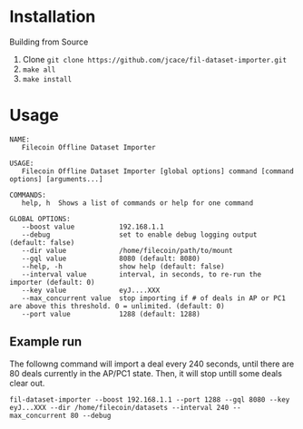 # Installation

Building from Source
1. Clone `git clone https://github.com/jcace/fil-dataset-importer.git` 
2. `make all`
3. `make install`


# Usage

```
NAME:
   Filecoin Offline Dataset Importer 

USAGE:
   Filecoin Offline Dataset Importer [global options] command [command options] [arguments...]

COMMANDS:
   help, h  Shows a list of commands or help for one command

GLOBAL OPTIONS:
   --boost value           192.168.1.1
   --debug                 set to enable debug logging output (default: false)
   --dir value             /home/filecoin/path/to/mount
   --gql value             8080 (default: 8080)
   --help, -h              show help (default: false)
   --interval value        interval, in seconds, to re-run the importer (default: 0)
   --key value             eyJ....XXX
   --max_concurrent value  stop importing if # of deals in AP or PC1 are above this threshold. 0 = unlimited. (default: 0)
   --port value            1288 (default: 1288)
```

## Example run
The followng command will import a deal every 240 seconds, until there are 80 deals currently in the AP/PC1 state. Then, it will stop untill some deals clear out. 

`fil-dataset-importer --boost 192.168.1.1 --port 1288 --gql 8080 --key eyJ...XXX --dir /home/filecoin/datasets --interval 240 --max_concurrent 80 --debug`
